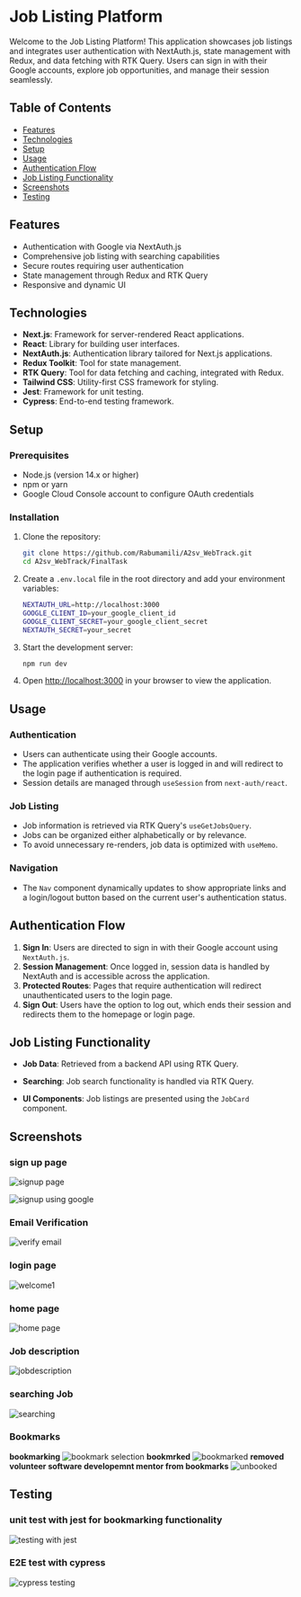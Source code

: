 # Job Listing Platform 

Welcome to the Job Listing Platform! This application showcases job listings and integrates user authentication with NextAuth.js, state management with Redux, and data fetching with RTK Query. Users can sign in with their Google accounts, explore job opportunities, and manage their session seamlessly.

## Table of Contents

- [Features](#features)
- [Technologies](#technologies)
- [Setup](#setup)
- [Usage](#usage)
- [Authentication Flow](#authentication-flow)
- [Job Listing Functionality](#job-listing-functionality)
- [Screenshots](#Screenshots)
- [Testing](#testing)

## Features

- Authentication with Google via NextAuth.js
- Comprehensive job listing with searching capabilities
- Secure routes requiring user authentication
- State management through Redux and RTK Query
- Responsive and dynamic UI

## Technologies

- **Next.js**: Framework for server-rendered React applications.
- **React**: Library for building user interfaces.
- **NextAuth.js**: Authentication library tailored for Next.js applications.
- **Redux Toolkit**: Tool for state management.
- **RTK Query**: Tool for data fetching and caching, integrated with Redux.
- **Tailwind CSS**: Utility-first CSS framework for styling.
- **Jest**: Framework for unit testing.
- **Cypress**: End-to-end testing framework.

## Setup

### Prerequisites

- Node.js (version 14.x or higher)
- npm or yarn
- Google Cloud Console account to configure OAuth credentials

### Installation

1. Clone the repository:

   ```bash
   git clone https://github.com/Rabumamili/A2sv_WebTrack.git
   cd A2sv_WebTrack/FinalTask
3. Create a `.env.local` file in the root directory and add your environment variables:

   ```bash
   NEXTAUTH_URL=http://localhost:3000
   GOOGLE_CLIENT_ID=your_google_client_id
   GOOGLE_CLIENT_SECRET=your_google_client_secret
   NEXTAUTH_SECRET=your_secret
   ```

4. Start the development server:

   ```bash
   npm run dev
   ```

5. Open [http://localhost:3000](http://localhost:3000) in your browser to view the application.

## Usage

### Authentication

- Users can authenticate using their Google accounts.
- The application verifies whether a user is logged in and will redirect to the login page if authentication is required.
- Session details are managed through `useSession` from `next-auth/react`.

### Job Listing

- Job information is retrieved via RTK Query's `useGetJobsQuery`.
- Jobs can be organized either alphabetically or by relevance.
- To avoid unnecessary re-renders, job data is optimized with `useMemo`.

### Navigation

- The `Nav` component dynamically updates to show appropriate links and a login/logout button based on the current user's authentication status.

## Authentication Flow

1. **Sign In**: Users are directed to sign in with their Google account using `NextAuth.js`.
2. **Session Management**: Once logged in, session data is handled by NextAuth and is accessible across the application.
3. **Protected Routes**: Pages that require authentication will redirect unauthenticated users to the login page.
4. **Sign Out**: Users have the option to log out, which ends their session and redirects them to the homepage or login page.

## Job Listing Functionality

- **Job Data**: Retrieved from a backend API using RTK Query.
- **Searching**: Job search functionality is handled via RTK Query.

- **UI Components**: Job listings are presented using the `JobCard` component.
## Screenshots
### sign up page  
![signup page](https://github.com/user-attachments/assets/bbc399aa-2a32-41ab-80ee-c265f6c51783)

![signup using google](https://github.com/user-attachments/assets/3928a73b-4690-4336-9d44-c4b5874c7bd2)
### Email Verification

![verify email](https://github.com/user-attachments/assets/a5faca4d-e4db-449a-91d3-35532385dbce)

### login page 
   ![welcome1](https://github.com/user-attachments/assets/af7fa443-8d8b-4f18-bde2-2ac4ba8962c1)
### home page 
![home page](https://github.com/user-attachments/assets/bd72ba4c-6924-43b2-a56d-f5a4cbfeb60c)
### Job description
![jobdescription](https://github.com/user-attachments/assets/4b26aa51-de8b-4367-b538-aa7bb9c2fc57)
### searching Job
![searching](https://github.com/user-attachments/assets/3662c1b7-79c3-4cd8-93ba-47040e05668f)
### Bookmarks
**bookmarking**
![bookmark selection](https://github.com/user-attachments/assets/3d9101a6-f3b1-425f-9e2d-f354acc157df)
 **bookmrked**
![bookmarked](https://github.com/user-attachments/assets/9b8009d5-ede2-47f0-b4f0-004d7a542f62)
**removed volunteer software developemnt mentor from bookmarks**
![unbooked](https://github.com/user-attachments/assets/73ec90e1-a3de-402c-8593-89b140ab1710)
## Testing
### unit test with jest for bookmarking functionality
![testing with jest](https://github.com/user-attachments/assets/d63d1555-d624-40fc-825d-c218a0d4d719)

### E2E test with cypress
![cypress testing](https://github.com/user-attachments/assets/7d6fa17d-7b8f-469b-af64-3c15e9cb9219)


